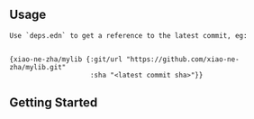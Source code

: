 ## Usage
    Use `deps.edn` to get a reference to the latest commit, eg:


    {xiao-ne-zha/mylib {:git/url "https://github.com/xiao-ne-zha/mylib.git"
                        :sha "<latest commit sha>"}}

## Getting Started
